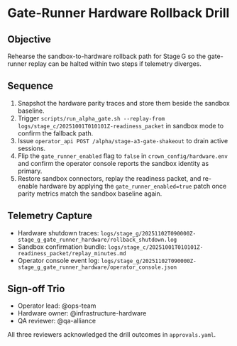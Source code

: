 # Gate-Runner Hardware Rollback Drill

## Objective
Rehearse the sandbox-to-hardware rollback path for Stage G so the gate-runner replay can be halted within two steps if telemetry diverges.

## Sequence
1. Snapshot the hardware parity traces and store them beside the sandbox baseline.
2. Trigger `scripts/run_alpha_gate.sh --replay-from logs/stage_c/20251001T010101Z-readiness_packet` in sandbox mode to confirm the fallback path.
3. Issue `operator_api POST /alpha/stage-a3-gate-shakeout` to drain active sessions.
4. Flip the `gate_runner_enabled` flag to `false` in `crown_config/hardware.env` and confirm the operator console reports the sandbox identity as primary.
5. Restore sandbox connectors, replay the readiness packet, and re-enable hardware by applying the `gate_runner_enabled=true` patch once parity metrics match the sandbox baseline again.

## Telemetry Capture
- Hardware shutdown traces: `logs/stage_g/20251102T090000Z-stage_g_gate_runner_hardware/rollback_shutdown.log`
- Sandbox confirmation bundle: `logs/stage_c/20251001T010101Z-readiness_packet/replay_minutes.md`
- Operator console event log: `logs/stage_g/20251102T090000Z-stage_g_gate_runner_hardware/operator_console.json`

## Sign-off Trio
- Operator lead: @ops-team
- Hardware owner: @infrastructure-hardware
- QA reviewer: @qa-alliance

All three reviewers acknowledged the drill outcomes in `approvals.yaml`.
